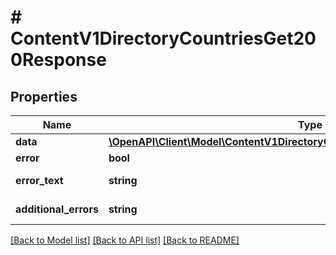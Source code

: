 # # ContentV1DirectoryCountriesGet200Response

## Properties

Name | Type | Description | Notes
------------ | ------------- | ------------- | -------------
**data** | [**\OpenAPI\Client\Model\ContentV1DirectoryCountriesGet200ResponseDataInner[]**](ContentV1DirectoryCountriesGet200ResponseDataInner.md) |  | [optional]
**error** | **bool** | Флаг ошибки. | [optional]
**error_text** | **string** | Описание ошибки. | [optional]
**additional_errors** | **string** | Дополнительные ошибки. | [optional]

[[Back to Model list]](../../README.md#models) [[Back to API list]](../../README.md#endpoints) [[Back to README]](../../README.md)

